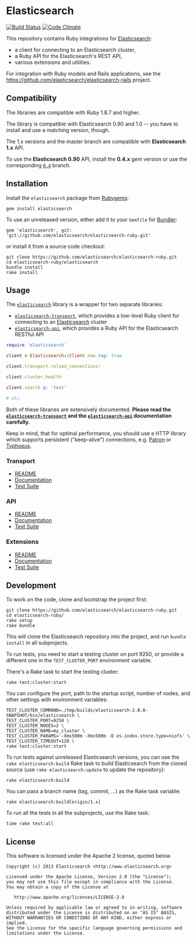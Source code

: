 # Elasticsearch

[![Build Status](https://travis-ci.org/elastic/elasticsearch-ruby.svg?branch=master)](https://travis-ci.org/elastic/elasticsearch-ruby) [![Code Climate](https://codeclimate.com/github/elastic/elasticsearch-ruby/badges/gpa.svg)](https://codeclimate.com/github/elastic/elasticsearch-ruby)

This repository contains Ruby integrations for [Elasticsearch](http://elasticsearch.org):

* a client for connecting to an Elasticsearch cluster,
* a Ruby API for the Elasticsearch's REST API,
* various extensions and utilities.

For integration with Ruby models and Rails applications,
see the <https://github.com/elasticsearch/elasticsearch-rails> project.

## Compatibility

The libraries are compatible with Ruby 1.8.7 and higher.

The library is compatible with Elasticsearch 0.90 and 1.0 -- you have to install and use a matching version, though.

The 1.x versions and the master branch are compatible with **Elasticsearch 1.x** API.

To use the **Elasticsearch 0.90** API, install the **0.4.x** gem version or use the corresponding
[`0.4`](https://github.com/elasticsearch/elasticsearch-ruby/tree/0.4) branch.

## Installation

Install the `elasticsearch` package from [Rubygems](https://rubygems.org/gems/elasticsearch):

    gem install elasticsearch

To use an unreleased version, either add it to your `Gemfile` for [Bundler](http://gembundler.com):

    gem 'elasticsearch', git: 'git://github.com/elasticsearch/elasticsearch-ruby.git'

or install it from a source code checkout:

    git clone https://github.com/elasticsearch/elasticsearch-ruby.git
    cd elasticsearch-ruby/elasticsearch
    bundle install
    rake install

## Usage

The [`elasticsearch`](https://github.com/elasticsearch/elasticsearch-ruby/tree/master/elasticsearch)
library is a wrapper for two separate libraries:

* [`elasticsearch-transport`](https://github.com/elasticsearch/elasticsearch-ruby/tree/master/elasticsearch-transport),
  which provides a low-level Ruby client for connecting to an [Elasticsearch](http://elasticsearch.org) cluster
* [`elasticsearch-api`](https://github.com/elasticsearch/elasticsearch-ruby/tree/master/elasticsearch-api),
  which provides a Ruby API for the Elasticsearch RESTful API

```ruby
require 'elasticsearch'

client = Elasticsearch::Client.new log: true

client.transport.reload_connections!

client.cluster.health

client.search q: 'test'

# etc.
```

Both of these libraries are extensively documented.
**Please read the [`elasticsearch-transport`](http://rubydoc.info/gems/elasticsearch-transport)
and the [`elasticsearch-api`](http://rubydoc.info/gems/elasticsearch-api) documentation carefully.**

Keep in mind, that for optimal performance, you should use a HTTP library which supports persistent
("keep-alive") connections, e.g. [Patron](https://github.com/toland/patron) or
[Typhoeus](https://github.com/typhoeus/typhoeus).

### Transport

* [README](https://github.com/elasticsearch/elasticsearch-ruby/blob/master/elasticsearch-transport/README.md)
* [Documentation](http://rubydoc.info/gems/elasticsearch-transport)
* [Test Suite](https://github.com/elasticsearch/elasticsearch-ruby/blob/master/elasticsearch-transport/test)

### API

* [README](https://github.com/elasticsearch/elasticsearch-ruby/blob/master/elasticsearch-api/README.md)
* [Documentation](http://rubydoc.info/gems/elasticsearch-api/)
* [Test Suite](https://github.com/elasticsearch/elasticsearch-ruby/blob/master/elasticsearch-api/test)

### Extensions

* [README](https://github.com/elasticsearch/elasticsearch-ruby/blob/master/elasticsearch-extensions/README.md)
* [Documentation](http://rubydoc.info/gems/elasticsearch-extensions/)
* [Test Suite](https://github.com/elasticsearch/elasticsearch-ruby/blob/master/elasticsearch-extensions/test)

## Development

To work on the code, clone and bootstrap the project first:

```
git clone https://github.com/elasticsearch/elasticsearch-ruby.git
cd elasticsearch-ruby/
rake setup
rake bundle
```

This will clone the Elasticsearch repository into the project, and run `bundle install` in all subprojects.

To run tests, you need to start a testing cluster on port 9250,
or provide a different one in the `TEST_CLUSTER_PORT` environment variable.

There's a Rake task to start the testing cluster:

```
rake test:cluster:start
```

You can configure the port, path to the startup script,
number of nodes, and other settings with environment variables:

```
TEST_CLUSTER_COMMAND=./tmp/builds/elasticsearch-2.0.0-SNAPSHOT/bin/elasticsearch \
TEST_CLUSTER_PORT=9250 \
TEST_CLUSTER_NODES=2 \
TEST_CLUSTER_NAME=my_cluster \
TEST_CLUSTER_PARAMS='-Xms500m -Xmx500m -D es.index.store.type=niofs' \
TEST_CLUSTER_TIMEOUT=120 \
rake test:cluster:start
```

To run tests against unreleased Elasticsearch versions, you can use the `rake elasticsearch:build`
Rake task to build Elasticsearch from the cloned source
(use `rake elasticsearch:update` to update the repository):

```
rake elasticsearch:build
```

You can pass a branch name (tag, commit, ...) as the Rake task variable:

```
rake elasticsearch:build[origin/1.x]
```

To run all the tests in all the subprojects, use the Rake task:

```
time rake test:all
```

## License

This software is licensed under the Apache 2 license, quoted below.

    Copyright (c) 2013 Elasticsearch <http://www.elasticsearch.org>

    Licensed under the Apache License, Version 2.0 (the "License");
    you may not use this file except in compliance with the License.
    You may obtain a copy of the License at

       http://www.apache.org/licenses/LICENSE-2.0

    Unless required by applicable law or agreed to in writing, software
    distributed under the License is distributed on an "AS IS" BASIS,
    WITHOUT WARRANTIES OR CONDITIONS OF ANY KIND, either express or implied.
    See the License for the specific language governing permissions and
    limitations under the License.
